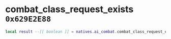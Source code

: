 # combat_class_request_exists `0x629E2E88`

```lua
local result --[[ boolean ]] = natives.ai_combat.combat_class_request_exists()
```